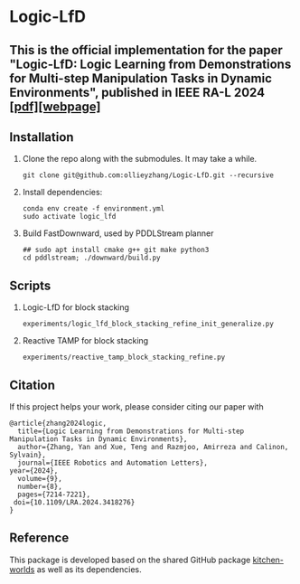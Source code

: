 # Logic-LfD

## This is the official implementation for the paper "Logic-LfD: Logic Learning from Demonstrations for Multi-step Manipulation Tasks in Dynamic Environments", published in IEEE RA-L 2024 [[pdf]](https://arxiv.org/pdf/2404.16138v2)[[webpage]](https://sites.google.com/view/logic-lfd)

## Installation
1. Clone the repo along with the submodules. It may take a while.
	```
	git clone git@github.com:ollieyzhang/Logic-LfD.git --recursive
	```
2. Install dependencies:
	```
	conda env create -f environment.yml
	sudo activate logic_lfd
	```
3. Build FastDownward, used by PDDLStream planner
	```
	## sudo apt install cmake g++ git make python3
	cd pddlstream; ./downward/build.py
	```

## Scripts
1. Logic-LfD for block stacking
	```
	experiments/logic_lfd_block_stacking_refine_init_generalize.py
	```
2. Reactive TAMP for block stacking
	```
	experiments/reactive_tamp_block_stacking_refine.py
	```
## Citation
If this project helps your work, please consider citing our paper with
```
@article{zhang2024logic,
  title={Logic Learning from Demonstrations for Multi-step Manipulation Tasks in Dynamic Environments},
  author={Zhang, Yan and Xue, Teng and Razmjoo, Amirreza and Calinon, Sylvain},
  journal={IEEE Robotics and Automation Letters},
year={2024},
  volume={9},
  number={8},
  pages={7214-7221},
 doi={10.1109/LRA.2024.3418276}
}
```

## Reference
This package is developed based on the shared GitHub package [kitchen-worlds](https://github.com/Learning-and-Intelligent-Systems/kitchen-worlds.git) as well as its dependencies.
